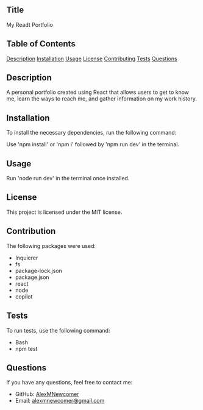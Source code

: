 ## Title
My Readt Portfolio

## Table of Contents
[Description](#description)
[Installation](#installation)
[Usage](#usage)
[License](#license)
[Contributing](#contributing)
[Tests](#tests)
[Questions](#questions)

## Description
A personal portfolio created using React that allows users to get to know me, learn the ways to reach me, and gather information on my work history.

## Installation
To install the necessary dependencies, run the following command:

Use 'npm install' or 'npm i' followed by 'npm run dev' in the terminal.

## Usage
Run 'node run dev' in the terminal once installed.

## License
This project is licensed under the MIT license.

## Contribution
The following packages were used:
- Inquierer
- fs
- package-lock.json
- package.json
- react
- node
- copilot

## Tests
To run tests, use the following command:

- Bash
- npm test

## Questions
If you have any questions, feel free to contact me:
- GitHub: [AlexMNewcomer](https://github.com/AlexMNewcomer)
- Email: alexmnewcomer@gmail.com
